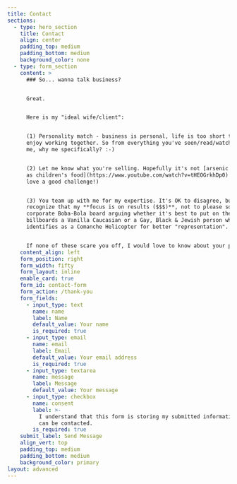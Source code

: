 ```yaml
---
title: Contact
sections:
  - type: hero_section
    title: Contact
    align: center
    padding_top: medium
    padding_bottom: medium
    background_color: none
  - type: form_section
    content: >
      ### So... wanna talk business?


      Great.


      Here is my "ideal wife/client":


      (1) Personality match - business is personal, life is too short to not
      enjoy working together. So from everything you've seen/read/watched about
      me, why me specifically? :-)


      (2) Let me know what you're selling. Hopefully it's not [arsenic disguised
      as children's food](https://www.youtube.com/watch?v=tHEOGrkhDp0) (but I do
      love a good challenge!)


      (3) You team up with me for my expertise. It's OK to disagree, but you
      recognize that my **focus is on results ($$$)**, not to please some
      corporate Boba-Bola board arguing whether it's best to put on their
      billboards a Vanilla Caucasian or a Gay, Black & Jewish person who
      identifies as a Comanche Helicopter for better "representation".


      If none of these scare you off, I would love to know about your project.
    content_align: left
    form_position: right
    form_width: fifty
    form_layout: inline
    enable_card: true
    form_id: contact-form
    form_action: /thank-you
    form_fields:
      - input_type: text
        name: name
        label: Name
        default_value: Your name
        is_required: true
      - input_type: email
        name: email
        label: Email
        default_value: Your email address
        is_required: true
      - input_type: textarea
        name: message
        label: Message
        default_value: Your message
      - input_type: checkbox
        name: consent
        label: >-
          I understand that this form is storing my submitted information so I
          can be contacted.
        is_required: true
    submit_label: Send Message
    align_vert: top
    padding_top: medium
    padding_bottom: medium
    background_color: primary
layout: advanced
---
```

